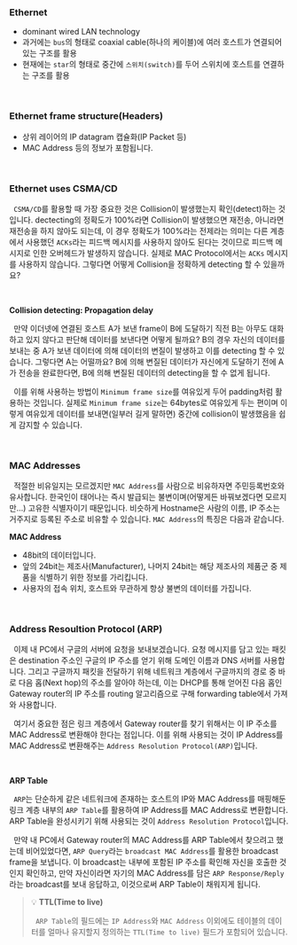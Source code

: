 ### Ethernet

- dominant wired LAN technology
- 과거에는 `bus`의 형태로 coaxial cable(하나의 케이블)에 여러 호스트가 연결되어 있는 구조를 활용
- 현재에는 `star`의 형태로 중간에 `스위치(switch)`를 두어 스위치에 호스트를 연결하는 구조를 활용

<br>

### Ethernet frame structure(Headers)

- 상위 레이어의 IP datagram 캡슐화(IP Packet 등)
- MAC Address 등의 정보가 포함됩니다.

<br>

### Ethernet uses CSMA/CD

&nbsp;&nbsp;`CSMA/CD`를 활용할 때 가장 중요한 것은 Collision이 발생했는지 확인(detect)하는 것입니다. dectecting의 정확도가 100%라면 Collision이 발생했으면 재전송, 아니라면 재전송을 하지 않아도 되는데, 이 경우 정확도가 100%라는 전제라는 의미는 다른 계층에서 사용했던 `ACKs`라는 피드백 메시지를 사용하지 않아도 된다는 것이므로 피드백 메시지로 인한 오버헤드가 발생하지 않습니다. 실제로 MAC Protocol에서는 `ACKs` 메시지를 사용하지 않습니다. 그렇다면 어떻게 Collision을 정확하게 detecting 할 수 있을까요?

<br>

**Collision detecting: Propagation delay**

&nbsp;&nbsp;만약 이더넷에 연결된 호스트 A가 보낸 frame이 B에 도달하기 직전 B는 아무도 대화하고 있지 않다고 판단해 데이터를 보낸다면 어떻게 될까요? B의 경우 자신의 데이터를 보내는 중 A가 보낸 데이터에 의해 데이터의 변질이 발생하고 이를 detecting 할 수 있습니다. 그렇다면 A는 어떨까요? B에 의해 변질된 데이터가 자신에게 도달하기 전에 A가 전송을 완료한다면, B에 의해 변질된 데이터의 detecting을 할 수 없게 됩니다.

&nbsp;&nbsp;이를 위해 사용하는 방법이 `Minimum frame size`를 여유있게 두어 padding처럼 활용하는 것입니다. 실제로 `Minimum frame size`는 64bytes로 여유있게 두는 편이며 이렇게 여유있게 데이터를 보내면(일부러 길게 말하면) 중간에 collision이 발생했음을 쉽게 감지할 수 있습니다.

<br>

### MAC Addresses

&nbsp;&nbsp;적절한 비유일지는 모르겠지만 `MAC Address`를 사람으로 비유하자면 주민등록번호와 유사합니다. 한국인이 태어나는 즉시 발급되는 불변이며(어떻게든 바꿔보겠다면 모르지만...) 고유한 식별자이기 때문입니다. 비슷하게 Hostname은 사람의 이름, IP 주소는 거주지로 등록된 주소로 비유할 수 있습니다. `MAC Address`의 특징은 다음과 같습니다.

**MAC Address**

- 48bit의 데이터입니다.
- 앞의 24bit는 제조사(Manufacturer), 나머지 24bit는 해당 제조사의 제품군 중 제품을 식별하기 위한 정보를 가리킵니다.
- 사용자의 접속 위치, 호스트와 무관하게 항상 불변의 데이터를 가집니다.

<br>

### Address Resoultion Protocol (ARP)

&nbsp;&nbsp;이제 내 PC에서 구글의 서버에 요청을 보내보겠습니다. 요청 메시지를 담고 있는 패킷은 destination 주소인 구글의 IP 주소를 얻기 위해 도메인 이름과 DNS 서버를 사용합니다. 그리고 구글까지 패킷을 전달하기 위해 네트워크 계층에서 구글까지의 경로 중 바로 다음 홉(Next hop)의 주소를 알아야 하는데, 이는 DHCP를 통해 얻어진 다음 홉인 Gateway router의 IP 주소를 routing 알고리즘으로 구해 forwarding table에서 가져와 사용합니다.

&nbsp;&nbsp;여기서 중요한 점은 링크 계층에서 Gateway router를 찾기 위해서는 이 IP 주소를 MAC Address로 변환해야 한다는 점입니다. 이를 위해 사용되는 것이 IP Address를 MAC Address로 변환해주는 `Address Resolution Protocol(ARP)`입니다.

<br>

**ARP Table**

&nbsp;&nbsp;`ARP`는 단순하게 같은 네트워크에 존재하는 호스트의 IP와 MAC Address를 매핑해둔 링크 계층 내부의 `ARP Table`를 활용하여 IP Address를 MAC Address로 변환합니다. ARP Table을 완성시키기 위해 사용되는 것이 `Address Resolution Protocol`입니다.

&nbsp;&nbsp;만약 내 PC에서 Gateway router의 MAC Address를 ARP Table에서 찾으려고 했는데 비어있었다면, `ARP Query`라는 `broadcast MAC Address`를 활용한 broadcast frame을 보냅니다. 이 broadcast는 내부에 포함된 IP 주소를 확인해 자신을 호출한 것인지 확인하고, 만약 자신이라면 자기의 MAC Address를 담은 `ARP Response/Reply`라는 broadcast를 보내 응답하고, 이것으로써 ARP Table이 채워지게 됩니다.

> 💡 **TTL(Time to live)**
>
> &nbsp;&nbsp;`ARP Table`의 필드에는 `IP Address`와 `MAC Address` 이외에도 테이블의 데이터를 얼마나 유지할지 정의하는 `TTL(Time to live)` 필드가 포함되어 있습니다.
